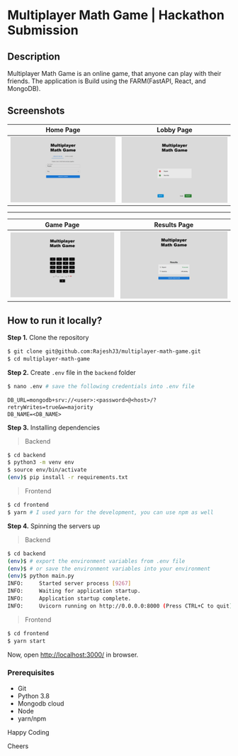 # Multiplayer Math Game | Hackathon Submission

## Description

Multiplayer Math Game is an online game, that anyone can play with their friends. The application is Build using the FARM(FastAPI, React, and MongoDB).

## Screenshots

| Home Page                                 | Lobby Page                                                     |
| ----------------------------------------- | ---------------------------------------------------------------- |
| ![Home Page](./assets/images/01.Home.png) | ![Screenshot of Lobby](./assets/images/02.Lobby.png) |

---

| Game Page                                                         | Results Page                        |
| ---------------------------------------------------------------------- | --------------------------------------------- |
| ![Game Page](./assets/images/03.Game.png) | ![Results Page](./assets/images/04.Results.png) |


## How to run it locally?

**Step 1.** Clone the repository

```sh
$ git clone git@github.com:RajeshJ3/multiplayer-math-game.git
$ cd multiplayer-math-game
```

**Step 2.** Create `.env` file in the `backend` folder

```sh
$ nano .env # save the following credentials into .env file
```

```.env
DB_URL=mongodb+srv://<user>:<password>@<host>/?retryWrites=true&w=majority
DB_NAME=<DB_NAME>
```

**Step 3.** Installing dependencies

> Backend

```sh
$ cd backend
$ python3 -m venv env
$ source env/bin/activate
(env)$ pip install -r requirements.txt
```

> Frontend

```sh
$ cd frontend
$ yarn # I used yarn for the development, you can use npm as well
```

**Step 4.** Spinning the servers up

> Backend

```sh
$ cd backend
(env)$ # export the environment variables from .env file 
(env)$ # or save the environment variables into your environment
(env)$ python main.py
INFO:     Started server process [9267]
INFO:     Waiting for application startup.
INFO:     Application startup complete.
INFO:     Uvicorn running on http://0.0.0.0:8000 (Press CTRL+C to quit)
```

> Frontend

```sh
$ cd frontend
$ yarn start
```

Now, open [http://localhost:3000/](http://localhost:3000/) in browser.

### Prerequisites

- Git
- Python 3.8
- Mongodb cloud
- Node
- yarn/npm

Happy Coding

Cheers